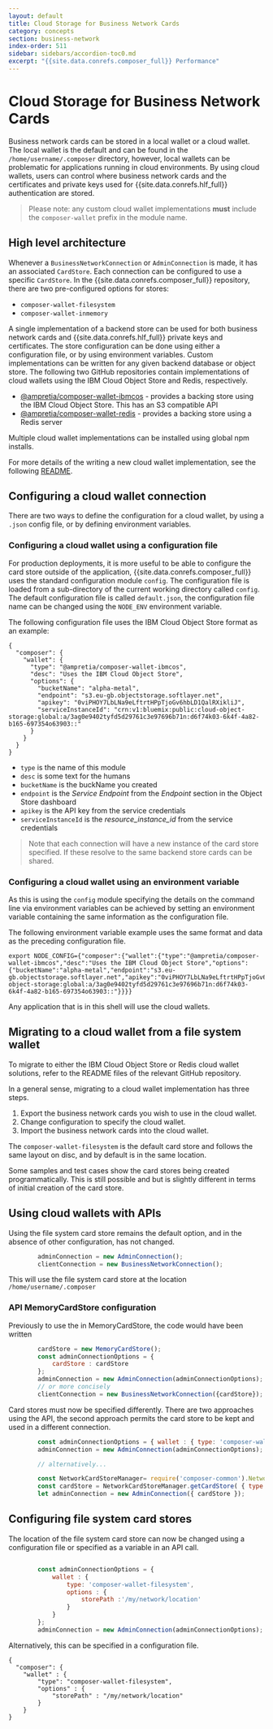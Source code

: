 ```yaml
---
layout: default
title: Cloud Storage for Business Network Cards
category: concepts
section: business-network
index-order: 511
sidebar: sidebars/accordion-toc0.md
excerpt: "{{site.data.conrefs.composer_full}} Performance"
---
```


# Cloud Storage for Business Network Cards

Business network cards can be stored in a local wallet or a cloud wallet. The local wallet is the default and can be found in the `/home/username/.composer` directory, however, local wallets can be problematic for applications running in cloud environments. By using cloud wallets, users can control where business network cards and the certificates and private keys used for {{site.data.conrefs.hlf_full}} authentication are stored.

>Please note: any custom cloud wallet implementations **must** include the `composer-wallet` prefix in the module name.

## High level architecture

Whenever a `BusinessNetworkConnection` or `AdminConnection` is made, it has an associated `CardStore`. Each connection can be configured to use a specific `CardStore`. In the {{site.data.conrefs.composer_full}} repository, there are two pre-configured options for stores:

- `composer-wallet-filesystem`
- `composer-wallet-inmemory`

A single implementation of a backend store can be used for both business network cards and {{site.data.conrefs.hlf_full}} private keys and certificates. The store configuration can be done using either a configuration file, or by using environment variables. Custom implementations can be written for any given backend database or object store. The following two GitHub repositories contain implementations of cloud wallets using the IBM Cloud Object Store and Redis, respectively.

- [@ampretia/composer-wallet-ibmcos](https://github.com/ampretia/composer-wallet-ibmcos)  - provides a backing store using the IBM Cloud Object Store. This has an S3 compatible API
- [@ampretia/composer-wallet-redis](https://github.com/ampretia/composer-wallet-redis)   - provides a backing store using a Redis server

Multiple cloud wallet implementations can be installed using global npm installs.

For more details of the writing a new cloud wallet implementation, see the following [README](https://github.com/ampretia/composer-wallet-ibmcos).

## Configuring a cloud wallet connection

There are two ways to define the configuration for a cloud wallet, by using a `.json` config file, or by defining environment variables.

### Configuring a cloud wallet using a configuration file

For production deployments, it is more useful to be able to configure the card store outside of the application,
{{site.data.conrefs.composer_full}} uses the standard configuration module `config`. The configuration file is loaded from a sub-directory of the current working directory called `config`.  The default configuration file is called `default.json`, the configuration file name can be changed using the `NODE_ENV` environment variable.

The following configuration file uses the IBM Cloud Object Store format as an example:

```
{
  "composer": {
    "wallet": {
      "type": "@ampretia/composer-wallet-ibmcos",
      "desc": "Uses the IBM Cloud Object Store",
      "options": {
        "bucketName": "alpha-metal",
        "endpoint": "s3.eu-gb.objectstorage.softlayer.net",
        "apikey": "0viPHOY7LbLNa9eLftrtHPpTjoGv6hbLD1QalRXikliJ",
        "serviceInstanceId": "crn:v1:bluemix:public:cloud-object-storage:global:a/3ag0e9402tyfd5d29761c3e97696b71n:d6f74k03-6k4f-4a82-b165-697354o63903::"
      }
    }
  }
}
```

- `type` is the name of this module
- `desc` is some text for the humans
- `bucketName` is the buckName you created
- `endpoint` is the *Service Endpoint* from the *Endpoint* section in the Object Store dashboard
- `apikey` is the API key from the service credentials
- `serviceInstanceId` is the *resource_instance_id* from the service credentials

> Note that each connection will have a new instance of the card store specified. If these resolve to the same backend store cards can be shared.

### Configuring a cloud wallet using an environment variable

As this is using the `config` module specifying the details on the command line via environment variables can be achieved by setting an environment variable containing the same information as the configuration file.

The following environment variable example uses the same format and data as the preceding configuration file.

```
export NODE_CONFIG={"composer":{"wallet":{"type":"@ampretia/composer-wallet-ibmcos","desc":"Uses the IBM Cloud Object Store","options":{"bucketName":"alpha-metal","endpoint":"s3.eu-gb.objectstorage.softlayer.net","apikey":"0viPHOY7LbLNa9eLftrtHPpTjoGv6hbLD1QalRXikliJ","serviceInstanceId":"crn:v1:bluemix:public:cloud-object-storage:global:a/3ag0e9402tyfd5d29761c3e97696b71n:d6f74k03-6k4f-4a82-b165-697354o63903::"}}}}
```

Any application that is in this shell will use the cloud wallets.


## Migrating to a cloud wallet from a file system wallet

To migrate to either the IBM Cloud Object Store or Redis cloud wallet solutions, refer to the README files of the relevant GitHub repository.

In a general sense, migrating to a cloud wallet implementation has three steps.

1. Export the business network cards you wish to use in the cloud wallet.
2. Change configuration to specify the cloud wallet.
3. Import the business network cards into the cloud wallet.

The `composer-wallet-filesystem` is the default card store and follows the same layout on disc, and by default is in the same location.

Some samples and test cases show the card stores being created programmatically. This is still possible and but is slightly different in terms of initial creation of the card store.

## Using cloud wallets with APIs

Using the file system card store remains the default option, and in the absence of other configuration, has not changed.

```javascript
        adminConnection = new AdminConnection();
        clientConnection = new BusinessNetworkConnection();
```
This will use the file system card store at the location `/home/username/.composer`


### API MemoryCardStore configuration

Previously to use the in MemoryCardStore, the code would have been written

```javascript
        cardStore = new MemoryCardStore();
        const adminConnectionOptions = {
            cardStore : cardStore
        };
        adminConnection = new AdminConnection(adminConnectionOptions);
        // or more concisely
        clientConnection = new BusinessNetworkConnection({cardStore});
```

Card stores must now be specified differently. There are two approaches using the API, the second approach permits the card store to be kept and used in a different connection.

```javascript
        const adminConnectionOptions = { wallet : { type: 'composer-wallet-inmemory' } };
        adminConnection = new AdminConnection(adminConnectionOptions);

        // alternatively...

        const NetworkCardStoreManager= require('composer-common').NetworkCardStoreManager;
        const cardStore = NetworkCardStoreManager.getCardStore( { type: 'composer-wallet-inmemory' } );
        let adminConnection = new AdminConnection({ cardStore });
```

## Configuring file system card stores

The location of the file system card store can now be changed using a configuration file or specified as a variable in an API call.

```javascript

        const adminConnectionOptions = {
            wallet : {
                type: 'composer-wallet-filesystem',
                options : {
                    storePath :'/my/network/location'
                }
            }
        };
        adminConnection = new AdminConnection(adminConnectionOptions);
```

Alternatively, this can be specified in a configuration file.

```
{
  "composer": {
    "wallet" : {
        "type": "composer-wallet-filesystem",
        "options" : {
            "storePath" : "/my/network/location"
        }
    }
}
```
